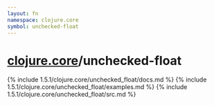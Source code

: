 ```yaml
---
layout: fn
namespace: clojure.core
symbol: unchecked-float
---
```


# [clojure.core](../)/unchecked-float

{% include 1.5.1/clojure.core/unchecked_float/docs.md %}
{% include 1.5.1/clojure.core/unchecked_float/examples.md %}
{% include 1.5.1/clojure.core/unchecked_float/src.md %}

